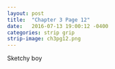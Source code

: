 ```yaml
---
layout: post
title:  "Chapter 3 Page 12"
date:   2016-07-13 19:00:12 -0400
categories: strip grip
strip-image: ch3pg12.png
---
```

Sketchy boy   
